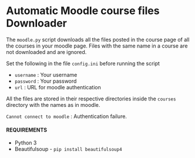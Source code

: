 # Automatic Moodle course files Downloader

The `moodle.py` script downloads all the files posted in the course page of all the courses in your moodle page. Files with the same name in a course are not downloaded and are ignored.

Set the following in the file `config.ini` before running the script

- `username` : Your username
- `password` : Your password
- `url` : URL for moodle authentication

All the files are stored in their respective directories inside the `courses` directory with the names as in moodle.

`Cannot connect to moodle` : Authentication failure.


#### REQUIREMENTS

- Python 3
- Beautifulsoup - `pip install beautifulsoup4`
